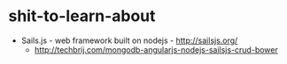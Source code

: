 # shit-to-learn-about

- Sails.js - web framework built on nodejs - http://sailsjs.org/
  - http://techbrij.com/mongodb-angularjs-nodejs-sailsjs-crud-bower
